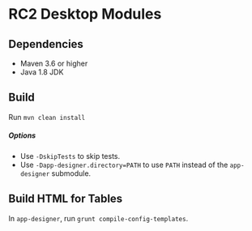 # RC2 Desktop Modules

## Dependencies
- Maven 3.6 or higher
- Java 1.8 JDK

## Build
Run `mvn clean install`

##### Options
 - Use `-DskipTests` to skip tests.
 - Use `-Dapp-designer.directory=PATH` to use `PATH` instead of the `app-designer` submodule.

## Build HTML for Tables
In `app-designer`, run `grunt compile-config-templates`.
